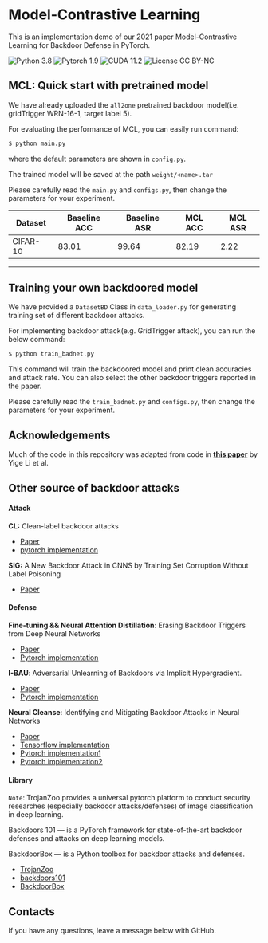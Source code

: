 # Model-Contrastive Learning

This is an implementation demo of our 2021 paper Model-Contrastive Learning for Backdoor Defense in PyTorch.

![Python 3.8](https://img.shields.io/badge/python-3.8-DodgerBlue.svg?style=plastic)
![Pytorch 1.9](https://img.shields.io/badge/pytorch-1.9-DodgerBlue.svg?style=plastic)
![CUDA 11.2](https://img.shields.io/badge/cuda-11.2-DodgerBlue.svg?style=plastic)
![License CC BY-NC](https://img.shields.io/badge/license-CC_BY--NC-DodgerBlue.svg?style=plastic)

## MCL: Quick start with pretrained model
We have already uploaded the `all2one` pretrained backdoor model(i.e. gridTrigger WRN-16-1, target label 5).

For evaluating the performance of  MCL, you can easily run command:

```bash
$ python main.py 
```
where the default parameters are shown in `config.py`.

The trained model will be saved at the path `weight/<name>.tar`

Please carefully read the `main.py` and `configs.py`, then change the parameters for your experiment.


| Dataset  | Baseline ACC | Baseline ASR | MCL ACC | MCL ASR |
| -------- | ------------ | ------------ | ------- | ------- |
| CIFAR-10 | 83.01        | 99.64        | 82.19   | 2.22    |

---

## Training your own backdoored model
We have provided a `DatasetBD` Class in `data_loader.py` for generating training set of different backdoor attacks. 

For implementing backdoor attack(e.g. GridTrigger attack), you can run the below command:

```bash
$ python train_badnet.py
```
This command will train the backdoored model and print clean accuracies and attack rate. You can also select the other backdoor triggers reported in the paper. 

Please carefully read the `train_badnet.py` and `configs.py`, then change the parameters for your experiment.  

## Acknowledgements
Much of the code in this repository was adapted from code in **[this paper](https://github.com/bboylyg/NAD)** by Yige Li et al.

## Other source of backdoor attacks
#### Attack

**CL:** Clean-label backdoor attacks

- [Paper](https://people.csail.mit.edu/madry/lab/cleanlabel.pdf)
- [pytorch implementation](https://github.com/hkunzhe/label_consistent_attacks_pytorch)

**SIG:** A New Backdoor Attack in CNNS by Training Set Corruption Without Label Poisoning

- [Paper](https://ieeexplore.ieee.org/document/8802997/footnotes)

#### Defense


**Fine-tuning && Neural Attention Distillation**: Erasing Backdoor Triggers from Deep Neural Networks

- [Paper](https://openreview.net/pdf?id=9l0K4OM-oXE)
- [Pytorch implementation](https://github.com/bboylyg/NAD)

**I-BAU**: Adversarial Unlearning of Backdoors via Implicit Hypergradient.

- [Paper](https://arxiv.org/pdf/2110.03735.pdf)
- [Pytorch implementation](https://github.com/YiZeng623/I-BAU)

**Neural Cleanse**: Identifying and Mitigating Backdoor Attacks in Neural Networks

- [Paper](https://people.cs.uchicago.edu/~ravenben/publications/pdf/backdoor-sp19.pdf)
- [Tensorflow implementation](https://github.com/Abhishikta-codes/neural_cleanse)
- [Pytorch implementation1](https://github.com/lijiachun123/TrojAi)
- [Pytorch implementation2](https://github.com/VinAIResearch/input-aware-backdoor-attack-release/tree/master/defenses)

#### Library

`Note`: TrojanZoo provides a universal pytorch platform to conduct security researches (especially backdoor attacks/defenses) of image classification in deep learning.

Backdoors 101 — is a PyTorch framework for state-of-the-art backdoor defenses and attacks on deep learning models. 

BackdoorBox — is a Python toolbox for backdoor attacks and defenses.

- [TrojanZoo](https://github.com/ain-soph/trojanzoo)
- [backdoors101](https://github.com/ebagdasa/backdoors101)
- [BackdoorBox](https://github.com/THUYimingLi/BackdoorBox)


## Contacts

If you have any questions, leave a message below with GitHub.

